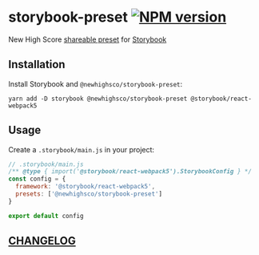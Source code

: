 # storybook-preset [![NPM version](https://img.shields.io/npm/v/@newhighsco/storybook-preset.svg)](https://www.npmjs.com/package/@newhighsco/storybook-preset)

New High Score [shareable preset](https://storybook.js.org/docs/presets/introduction/) for [Storybook](https://storybook.js.org/)

## Installation

Install Storybook and `@newhighsco/storybook-preset`:

```
yarn add -D storybook @newhighsco/storybook-preset @storybook/react-webpack5
```

## Usage

Create a `.storybook/main.js` in your project:

```js
// .storybook/main.js
/** @type { import('@storybook/react-webpack5').StorybookConfig } */
const config = {
  framework: '@storybook/react-webpack5',
  presets: ['@newhighsco/storybook-preset']
}

export default config
```

## [CHANGELOG](CHANGELOG.md)
